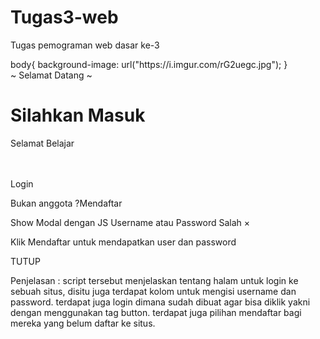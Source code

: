 # Tugas3-web
Tugas pemograman web dasar ke-3

<!DOCTYPE html>
<html>
<head>
        <title>Topic 3</title>
        <link rel="stylesheet" type="text/css" href="assets/css/bootstrap.css">
        <link rel="stylesheet" type="text/css" href="assets/css/bootstrap2.css">
        <link rel="icon" href="assets/img/icon.png">
        <script>
/*
function coba(){
document.getElementById("inputEmail").addEventListener("keyup", 
function(event){
event.preventDefault();
if(event.keyCode === 13){
document.getElementById("inputpass").focus();
}
});
}
*/
function alertsalahlogin() {
// body...
}
window.setTimeout(function () {
$(".alert").fadeTo(400,0).slideUp(400,function () {
$(this).remove();
});
}, 4000);
function showModalku() {
$(document).ready(function () {
$('#ModalKu').modal('show')
});
} 
</script>
        <style type="text/css"> 
               body{			background-image: url("https://i.imgur.com/rG2uegc.jpg");
            }
        </style>
    </head>
    <body>
        <form>
            <div class="vid-container">
            <div class="inner-container">
            <div align="center" class="alert alert-primary alert-dismissible fade show" role="alert">
                ~ Selamat Datang ~
            </div>
            <div class="box">
                <center>
                    <img src="assets/img/icon.png" width="80" height="80">
                </center>
                <h1>Silahkan Masuk</h1>
                <p>Selamat Belajar</p>
                <input type="text" placeholder="Username"/><br>
                <input type="text" placeholder="Password"/><br>
                <button class="btn btn-primary btn-block" type="button">Login</button>
                <p>Bukan anggota ?<span>Mendaftar</span></p>
                <!--<button class="btn btn-primary btn-block" type="button" data-toggle="modal" data-target="#ModalKu">
                Show Modal Madul
                </button>-->
                <button onclick="showModalku();" class="btn btn-primary btn-block" type="button" data-toggle="modal">
                 Show Modal dengan JS
                </button>
                </div>
            </div>
        </div>
    </form>
    <div class="modal fade" id="ModalKu" tabindex="-1" role="dialog" aria-labelledby="DialogModalLabel" aria-hidden="true">
    <div class="modal-dialog" role="document">
    <div class="modal-content">
    <div class="modal-header">
            <h5 class="modal-title" id="ModalLabel01">
                    Username atau Password Salah
            </h5>
        <button class="close" type="button" data-dismiss="modal" arial-label="close">
            <span aria-hidden="true">&times;</span>
        </button>
        </div>
        <div class="modal-body">
            <p>
                    Klik Mendaftar untuk mendapatkan user dan password
                </p>
        </div>
        <div class="modal-footer">
            <button class="btn btn-secondary" type="button" data-dismiss="modal">TUTUP</button>
        </div>
        </div>
        </div>
    </div>
    <script src="assets/js/jquery.min.js"></script>
    <script src="assets/js/popper.min.js"></script>
    <script src="assets/js/bootstrap.min.js"></script>
</body>
</html>

Penjelasan :
script tersebut menjelaskan tentang halam untuk login ke sebuah situs, disitu juga terdapat kolom untuk mengisi username dan password.
terdapat juga login dimana sudah dibuat agar bisa diklik yakni dengan menggunakan tag button.
terdapat juga pilihan mendaftar bagi mereka yang belum daftar ke situs.
